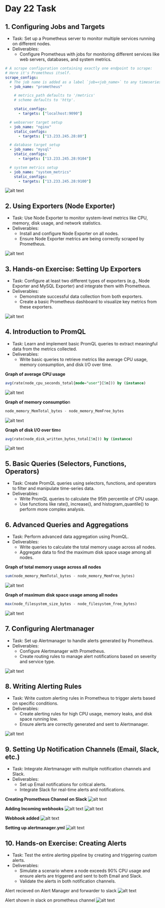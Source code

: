 # Day 22 Task

## 1. Configuring Jobs and Targets
 - Task: Set up a Prometheus server to monitor multiple services running on different nodes.
 - Deliverables:
     - Configure Prometheus with jobs for monitoring different services like web servers, databases, and system metrics.

```yml
# A scrape configuration containing exactly one endpoint to scrape:
# Here it's Prometheus itself.
scrape_configs:
  # The job name is added as a label `job=<job_name>` to any timeseries scraped from this config.
  - job_name: "prometheus"

    # metrics_path defaults to '/metrics'
    # scheme defaults to 'http'.

    static_configs:
      - targets: ["localhost:9090"]

  # webserver target setup
  - job_name: "nginx"
    static_configs:
      - targets: ["13.233.245.28:80"]

  # database target setup
  - job_name: "mysql"
    static_configs:
      - targets: ["13.233.245.28:9104"]

  # system metrics setup
  - job_name: "system_metrics"
    static_configs:
      - targets: ["13.233.245.28:9100"]

```

![alt text](<img/Screenshot from 2024-08-10 16-08-56.png>)

## 2. Using Exporters (Node Exporter)
 - Task: Use Node Exporter to monitor system-level metrics like CPU, memory, disk usage, and network statistics.
 - Deliverables:
     - Install and configure Node Exporter on all nodes.
     - Ensure Node Exporter metrics are being correctly scraped by Prometheus.

![alt text](<img/Screenshot from 2024-08-10 16-19-48.png>)

## 3. Hands-on Exercise: Setting Up Exporters
 - Task: Configure at least two different types of exporters (e.g., Node Exporter and MySQL Exporter) and integrate them with Prometheus.
 - Deliverables:
     - Demonstrate successful data collection from both exporters.
     - Create a basic Prometheus dashboard to visualize key metrics from these exporters.

![alt text](<img/Screenshot from 2024-08-10 16-21-43.png>)

## 4. Introduction to PromQL
 - Task: Learn and implement basic PromQL queries to extract meaningful data from the metrics collected.
 - Deliverables:
     - Write basic queries to retrieve metrics like average CPU usage, memory consumption, and disk I/O over time.

**Graph of average CPU usage** 
```sql
avg(rate(node_cpu_seconds_total{mode="user"}[5m])) by (instance)
```
![alt text](<img/Screenshot from 2024-08-10 16-30-09.png>) 

**Graph of memory consumptio**n
```sql
node_memory_MemTotal_bytes - node_memory_MemFree_bytes
```
![alt text](<img/Screenshot from 2024-08-10 16-31-13.png>)

**Graph of disk I/O over tim**e
```sql
avg(rate(node_disk_written_bytes_total[5m])) by (instance)
```
![alt text](<img/Screenshot from 2024-08-10 16-31-03.png>) 

## 5. Basic Queries (Selectors, Functions, Operators)
 - Task: Create PromQL queries using selectors, functions, and operators to filter and manipulate time-series data.
 - Deliverables:
     - Write PromQL queries to calculate the 95th percentile of CPU usage.
     - Use functions like rate(), increase(), and histogram_quantile() to perform more complex analysis.


## 6. Advanced Queries and Aggregations
 - Task: Perform advanced data aggregation using PromQL.
 - Deliverables:
     - Write queries to calculate the total memory usage across all nodes.
     - Aggregate data to find the maximum disk space usage among all nodes.

**Graph of total memory usage across all nodes**
```sql
sum(node_memory_MemTotal_bytes - node_memory_MemFree_bytes)
```
![alt text](<img/Screenshot from 2024-08-10 16-38-31.png>) 

**Graph of maximum disk space usage among all nodes**
```sql
max(node_filesystem_size_bytes - node_filesystem_free_bytes)
```
![alt text](<img/Screenshot from 2024-08-10 16-38-44.png>)


## 7. Configuring Alertmanager
 - Task: Set up Alertmanager to handle alerts generated by Prometheus.
 - Deliverables:
     - Configure Alertmanager with Prometheus.
     - Create routing rules to manage alert notifications based on severity and service type.

![alt text](<img/Screenshot from 2024-08-10 16-44-27.png>)

## 8. Writing Alerting Rules
 - Task: Write custom alerting rules in Prometheus to trigger alerts based on specific conditions.
 - Deliverables:
     - Create alerting rules for high CPU usage, memory leaks, and disk space running low.
     - Ensure alerts are correctly generated and sent to Alertmanager.

![alt text](<img/Screenshot from 2024-08-10 17-06-14.png>)

## 9. Setting Up Notification Channels (Email, Slack, etc.)
 - Task: Integrate Alertmanager with multiple notification channels and Slack.
 - Deliverables:
     - Set up Email notifications for critical alerts.
     - Integrate Slack for real-time alerts and notifications.

**Creating Prometheus Channel on Slack**
![alt text](<img/Screenshot from 2024-08-10 16-47-21.png>) 

**Adding Incoming webhooks**
![alt text](<img/Screenshot from 2024-08-10 16-47-52.png>) 
![alt text](<img/Screenshot from 2024-08-10 16-48-38.png>) 

**Webhook added**
![alt text](<img/Screenshot from 2024-08-10 16-49-49.png>)

**Setting up alertmanager.yml**
![alt text](<img/Screenshot from 2024-08-10 17-03-42.png>)

## 10. Hands-on Exercise: Creating Alerts
 - Task: Test the entire alerting pipeline by creating and triggering custom alerts.
 - Deliverables:
     - Simulate a scenario where a node exceeds 90% CPU usage and ensure alerts are triggered and sent to both Email and Slack.
     - Validate the alerts in both notification channels.

Alert recieved on Alert Manager and forwarder to slack
![alt text](<img/Screenshot from 2024-08-10 17-20-36.png>)

Alert shown in slack on prometheus channel
![alt text](<img/Screenshot from 2024-08-10 17-29-17.png>)